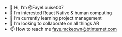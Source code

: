 - 👋 Hi, I’m @FayeLouise007
- 👀 I’m interested React Native & human computing 
- 🌱 I’m currently learning project management 
- 💞️ I’m looking to collaborate on all things AR
- 📫 How to reach me faye.mckeown@btinternet.com 


<!---
FayeLouise007/FayeLouise007 is a ✨ special ✨ repository because its `README.md` (this file) appears on your GitHub profile.
You can click the Preview link to take a look at your changes.
--->
